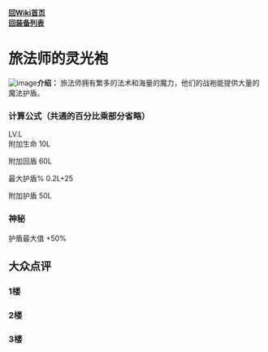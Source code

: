[**回Wiki首页**](../README.md)   
[**回装备列表**](../README.md)   
# 旅法师的灵光袍
![image](https://user-images.githubusercontent.com/35645329/193944192-29cdd432-49fe-4cc5-9810-8d4ece82ac87.png)**介绍：** 旅法师拥有繁多的法术和海量的魔力，他们的战袍能提供大量的魔法护盾。
### 计算公式（共通的百分比乘部分省略）
LV.L   
附加生命 10L

附加回盾 60L

最大护盾% 0.2L+25

附加护盾 50L

### 神秘
护盾最大值 +50%

## 大众点评
### 1楼 

### 2楼 

### 3楼 
